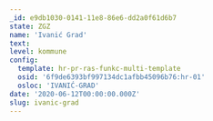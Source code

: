 ```yaml
---
_id: e9db1030-0141-11e8-86e6-dd2a0f61d6b7
state: ZGZ
name: 'Ivanić Grad'
text:
level: kommune
config:
  template: hr-pr-ras-funkc-multi-template
  osid: '6f9de6393bf997134dc1afbb45096b76:hr-01'
  osloc: 'IVANIĆ-GRAD'
date: '2020-06-12T00:00:00.000Z'
slug: ivanic-grad
---
```

